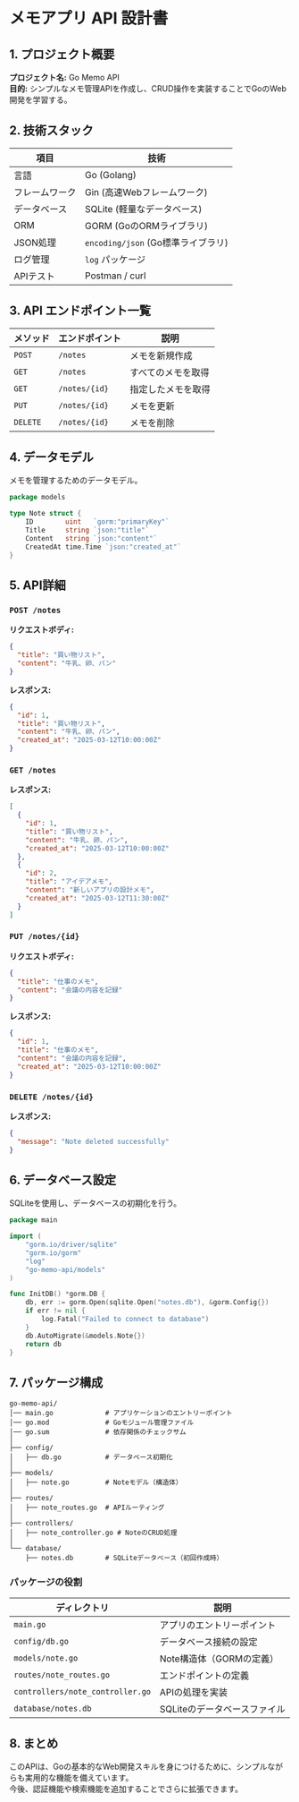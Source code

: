 # メモアプリ API 設計書

## 1. プロジェクト概要
**プロジェクト名:** Go Memo API  
**目的:** シンプルなメモ管理APIを作成し、CRUD操作を実装することでGoのWeb開発を学習する。

## 2. 技術スタック
| 項目 | 技術 |
|---|---|
| 言語 | Go (Golang) |
| フレームワーク | Gin (高速Webフレームワーク) |
| データベース | SQLite (軽量なデータベース) |
| ORM | GORM (GoのORMライブラリ) |
| JSON処理 | `encoding/json` (Go標準ライブラリ) |
| ログ管理 | `log` パッケージ |
| APIテスト | Postman / curl |

## 3. API エンドポイント一覧
| メソッド | エンドポイント | 説明 |
|---|---|---|
| `POST` | `/notes` | メモを新規作成 |
| `GET` | `/notes` | すべてのメモを取得 |
| `GET` | `/notes/{id}` | 指定したメモを取得 |
| `PUT` | `/notes/{id}` | メモを更新 |
| `DELETE` | `/notes/{id}` | メモを削除 |

## 4. データモデル
メモを管理するためのデータモデル。

```go
package models

type Note struct {
    ID        uint   `gorm:"primaryKey"`
    Title     string `json:"title"`
    Content   string `json:"content"`
    CreatedAt time.Time `json:"created_at"`
}
```

## 5. API詳細
### `POST /notes`
**リクエストボディ:**
```json
{
  "title": "買い物リスト",
  "content": "牛乳、卵、パン"
}
```

**レスポンス:**
```json
{
  "id": 1,
  "title": "買い物リスト",
  "content": "牛乳、卵、パン",
  "created_at": "2025-03-12T10:00:00Z"
}
```

### `GET /notes`
**レスポンス:**
```json
[
  {
    "id": 1,
    "title": "買い物リスト",
    "content": "牛乳、卵、パン",
    "created_at": "2025-03-12T10:00:00Z"
  },
  {
    "id": 2,
    "title": "アイデアメモ",
    "content": "新しいアプリの設計メモ",
    "created_at": "2025-03-12T11:30:00Z"
  }
]
```

### `PUT /notes/{id}`
**リクエストボディ:**
```json
{
  "title": "仕事のメモ",
  "content": "会議の内容を記録"
}
```

**レスポンス:**
```json
{
  "id": 1,
  "title": "仕事のメモ",
  "content": "会議の内容を記録",
  "created_at": "2025-03-12T10:00:00Z"
}
```

### `DELETE /notes/{id}`
**レスポンス:**
```json
{
  "message": "Note deleted successfully"
}
```

## 6. データベース設定
SQLiteを使用し、データベースの初期化を行う。

```go
package main

import (
    "gorm.io/driver/sqlite"
    "gorm.io/gorm"
    "log"
    "go-memo-api/models"
)

func InitDB() *gorm.DB {
    db, err := gorm.Open(sqlite.Open("notes.db"), &gorm.Config{})
    if err != nil {
        log.Fatal("Failed to connect to database")
    }
    db.AutoMigrate(&models.Note{})
    return db
}
```

## 7. パッケージ構成
```
go-memo-api/
│── main.go             # アプリケーションのエントリーポイント
│── go.mod              # Goモジュール管理ファイル
│── go.sum              # 依存関係のチェックサム
│
├── config/
│   ├── db.go           # データベース初期化
│
├── models/
│   ├── note.go         # Noteモデル（構造体）
│
├── routes/
│   ├── note_routes.go  # APIルーティング
│
├── controllers/
│   ├── note_controller.go # NoteのCRUD処理
│
└── database/
    ├── notes.db        # SQLiteデータベース（初回作成時）
```

### **パッケージの役割**
| ディレクトリ | 説明 |
|-------------|----------------------------|
| `main.go` | アプリのエントリーポイント |
| `config/db.go` | データベース接続の設定 |
| `models/note.go` | Note構造体（GORMの定義） |
| `routes/note_routes.go` | エンドポイントの定義 |
| `controllers/note_controller.go` | APIの処理を実装 |
| `database/notes.db` | SQLiteのデータベースファイル |

## 8. まとめ
このAPIは、Goの基本的なWeb開発スキルを身につけるために、シンプルながらも実用的な機能を備えています。  
今後、認証機能や検索機能を追加することでさらに拡張できます。
